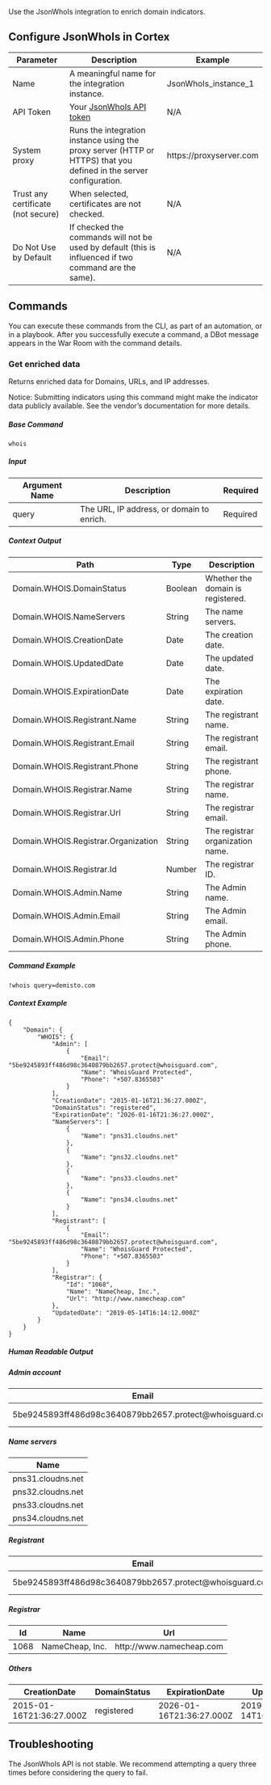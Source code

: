 Use the JsonWhoIs integration to  enrich domain indicators.


## Configure JsonWhoIs in Cortex


| **Parameter** | **Description** | **Example** |
| ---------             | -----------           | -------            |
| Name | A meaningful name for the integration instance. | JsonWhoIs_instance_1 |
| API Token  |  Your [JsonWhoIs API token](https://jsonwhois.com/) |  N/A  |
| System proxy | Runs the integration instance using the proxy server (HTTP or HTTPS) that you defined in the server configuration.     | https:/<span></span>/proxyserver.com |
| Trust any certificate (not secure) | When selected, certificates are not checked. | N/A |
| Do Not Use by Default  | If checked the commands will not be used by default (this is influenced if two command are the same). | N/A  |


## Commands

You can execute these commands from the CLI, as part of an automation, or in a playbook. After you successfully execute a command, a DBot message appears in the War Room with the command details.

### Get enriched data

Returns enriched data for Domains, URLs, and IP addresses.

Notice: Submitting indicators using this command might make the indicator data publicly available. See the vendor’s documentation for more details.


##### Base Command

`whois`

##### Input

| **Argument Name** | **Description** | **Required** |
| --- | --- | --- |
| query | The URL, IP address, or domain to enrich. | Required |

##### Context Output

| **Path** | **Type** | **Description** |
| --- | --- | --- |
| Domain.WHOIS.DomainStatus | Boolean | Whether the domain is registered. |
| Domain.WHOIS.NameServers | String | The name servers. |
| Domain.WHOIS.CreationDate | Date | The creation date. |
| Domain.WHOIS.UpdatedDate | Date | The updated date. |
| Domain.WHOIS.ExpirationDate | Date | The expiration date. |
| Domain.WHOIS.Registrant.Name | String | The registrant name. |
| Domain.WHOIS.Registrant.Email | String | The registrant email. |
| Domain.WHOIS.Registrant.Phone | String | The registrant phone. |
| Domain.WHOIS.Registrar.Name | String | The registrar name. |
| Domain.WHOIS.Registrar.Url | String | The registrar email. |
| Domain.WHOIS.Registrar.Organization | String | The registrar organization name. |
| Domain.WHOIS.Registrar.Id | Number | The registrar ID. |
| Domain.WHOIS.Admin.Name | String | The Admin name. |
| Domain.WHOIS.Admin.Email | String | The Admin email. |
| Domain.WHOIS.Admin.Phone | String | The Admin phone. |

##### Command Example

```
!whois query=demisto.com
```

##### Context Example

```
{
    "Domain": {
        "WHOIS": {
            "Admin": [
                {
                    "Email": "5be9245893ff486d98c3640879bb2657.protect@whoisguard.com",
                    "Name": "WhoisGuard Protected",
                    "Phone": "+507.8365503"
                }
            ],
            "CreationDate": "2015-01-16T21:36:27.000Z",
            "DomainStatus": "registered",
            "ExpirationDate": "2026-01-16T21:36:27.000Z",
            "NameServers": [
                {
                    "Name": "pns31.cloudns.net"
                },
                {
                    "Name": "pns32.cloudns.net"
                },
                {
                    "Name": "pns33.cloudns.net"
                },
                {
                    "Name": "pns34.cloudns.net"
                }
            ],
            "Registrant": [
                {
                    "Email": "5be9245893ff486d98c3640879bb2657.protect@whoisguard.com",
                    "Name": "WhoisGuard Protected",
                    "Phone": "+507.8365503"
                }
            ],
            "Registrar": {
                "Id": "1068",
                "Name": "NameCheap, Inc.",
                "Url": "http://www.namecheap.com"
            },
            "UpdatedDate": "2019-05-14T16:14:12.000Z"
        }
    }
}
```

##### Human Readable Output

##### Admin account

| **Email** | **Name** | **Phone** |
| --- | --- | --- |
| 5be9245893ff486d98c3640879bb2657.protect<span></span>@whoisguard.com | WhoisGuard Protected | +507.8365503 |

##### Name servers

| **Name** |
| --- |
| pns31.cloudns<span></span>.net |
| pns32.cloudns<span></span>.net |
| pns33.cloudns<span></span>.net |
| pns34.cloudns<span></span>.net |

##### Registrant

| **Email** | **Name** | **Phone** |
| --- | --- | --- |
| 5be9245893ff486d98c3640879bb2657.protect<span></span>@whoisguard.com | WhoisGuard Protected | +507.8365503 |

##### Registrar

| **Id** | **Name** | **Url** |
| --- | --- | --- |
| 1068 | NameCheap, Inc. | http:/<span></span>/www<span></span>.namecheap<span></span>.com |

##### Others

| **CreationDate** | **DomainStatus** | **ExpirationDate** | **UpdatedDate** |
| --- | --- | --- | --- |
| 2015-01-16T21:36:27.000Z | registered | 2026-01-16T21:36:27.000Z | 2019-05-14T16:14:12.000Z |

## Troubleshooting

The JsonWhoIs API is not stable. We recommend attempting a query three times before considering the query to fail.